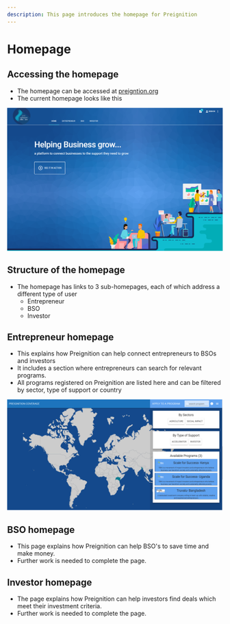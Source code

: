 ```yaml
---
description: This page introduces the homepage for Preignition
---
```


# Homepage

## Accessing the homepage

* The homepage can be accessed at [preigntion.org](https://preignition.org/main/home)
* The current homepage looks like this

![](../.gitbook/assets/image%20%2894%29.png)

## Structure of the homepage

* The homepage has links to 3 sub-homepages, each of which address a different type of user
  * Entrepreneur
  * BSO
  * Investor

## Entrepreneur homepage

* This explains how Preignition can help connect entrepreneurs to BSOs and investors
* It includes a section where entrepreneurs can search for relevant programs.  
* All programs registered on Preignition are listed here and can be filtered by sector, type of support or country

![](../.gitbook/assets/image%20%2865%29.png)

## BSO homepage

* This page explains how Preignition can help BSO's to save time and make money.
* Further work is needed to complete the page.

## Investor homepage

* The page explains how Preignition can help investors find deals which meet their investment criteria.
* Further work is needed to complete the page.



## 

